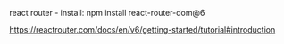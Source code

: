 react router - 
install:
npm install react-router-dom@6


https://reactrouter.com/docs/en/v6/getting-started/tutorial#introduction

